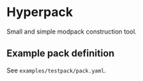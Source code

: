 # Hyperpack

Small and simple modpack construction tool.

## Example pack definition

See `examples/testpack/pack.yaml`.